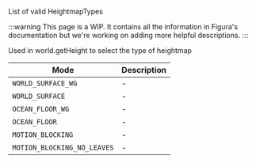 List of valid HeightmapTypes

:::warning
This page is a WIP. It contains all the information in Figura's documentation but we're working on adding more helpful descriptions.
:::

Used in world.getHeight to select the type of heightmap

| Mode                        | Description |
| --------------------------- | ----------- |
| `WORLD_SURFACE_WG`          | -           |
| `WORLD_SURFACE`             | -           |
| `OCEAN_FLOOR_WG`            | -           |
| `OCEAN_FLOOR`               | -           |
| `MOTION_BLOCKING`           | -           |
| `MOTION_BLOCKING_NO_LEAVES` | -           |
